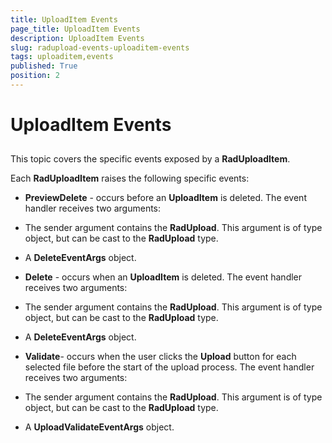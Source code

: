 ```yaml
---
title: UploadItem Events
page_title: UploadItem Events
description: UploadItem Events
slug: radupload-events-uploaditem-events
tags: uploaditem,events
published: True
position: 2
---
```


# UploadItem Events



## 

This topic covers the specific events exposed by a __RadUploadItem__.

Each __RadUploadItem__ raises the following specific events:

* __PreviewDelete__ - occurs before an __UploadItem__ is deleted. The event handler receives two arguments: 


* The sender argument contains the __RadUpload__. This argument is of type object, but can be cast to the __RadUpload__ type.

* A __DeleteEventArgs__ object.

* __Delete__ - occurs when an __UploadItem__ is deleted. The event handler receives two arguments: 


* The sender argument contains the __RadUpload__. This argument is of type object, but can be cast to the __RadUpload__ type.

* A __DeleteEventArgs__ object.

* __Validate__- occurs when the user clicks the __Upload__ button for each selected file before the start of the upload process. The event handler receives two arguments: 


* The sender argument contains the __RadUpload__. This argument is of type object, but can be cast to the __RadUpload__ type.

* A __UploadValidateEventArgs__ object.
